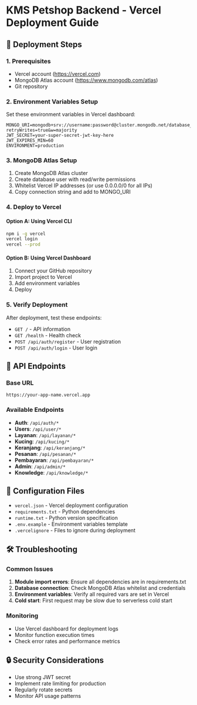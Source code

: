 # KMS Petshop Backend - Vercel Deployment Guide

## 🚀 Deployment Steps

### 1. Prerequisites
- Vercel account (https://vercel.com)
- MongoDB Atlas account (https://www.mongodb.com/atlas)
- Git repository

### 2. Environment Variables Setup
Set these environment variables in Vercel dashboard:
```
MONGO_URI=mongodb+srv://username:password@cluster.mongodb.net/database_name?retryWrites=true&w=majority
JWT_SECRET=your-super-secret-jwt-key-here  
JWT_EXPIRES_MIN=60
ENVIRONMENT=production
```

### 3. MongoDB Atlas Setup
1. Create MongoDB Atlas cluster
2. Create database user with read/write permissions
3. Whitelist Vercel IP addresses (or use 0.0.0.0/0 for all IPs)
4. Copy connection string and add to MONGO_URI

### 4. Deploy to Vercel

#### Option A: Using Vercel CLI
```bash
npm i -g vercel
vercel login
vercel --prod
```

#### Option B: Using Vercel Dashboard
1. Connect your GitHub repository
2. Import project to Vercel
3. Add environment variables
4. Deploy

### 5. Verify Deployment
After deployment, test these endpoints:
- `GET /` - API information
- `GET /health` - Health check
- `POST /api/auth/register` - User registration
- `POST /api/auth/login` - User login

## 📡 API Endpoints

### Base URL
```
https://your-app-name.vercel.app
```

### Available Endpoints
- **Auth**: `/api/auth/*`
- **Users**: `/api/user/*`
- **Layanan**: `/api/layanan/*`
- **Kucing**: `/api/kucing/*`
- **Keranjang**: `/api/keranjang/*`
- **Pesanan**: `/api/pesanan/*`
- **Pembayaran**: `/api/pembayaran/*`
- **Admin**: `/api/admin/*`
- **Knowledge**: `/api/knowledge/*`

## 🔧 Configuration Files

- `vercel.json` - Vercel deployment configuration
- `requirements.txt` - Python dependencies
- `runtime.txt` - Python version specification
- `.env.example` - Environment variables template
- `.vercelignore` - Files to ignore during deployment

## 🛠️ Troubleshooting

### Common Issues
1. **Module import errors**: Ensure all dependencies are in requirements.txt
2. **Database connection**: Check MongoDB Atlas whitelist and credentials
3. **Environment variables**: Verify all required vars are set in Vercel
4. **Cold start**: First request may be slow due to serverless cold start

### Monitoring
- Use Vercel dashboard for deployment logs
- Monitor function execution times
- Check error rates and performance metrics

## 🔒 Security Considerations
- Use strong JWT secret
- Implement rate limiting for production
- Regularly rotate secrets
- Monitor API usage patterns
